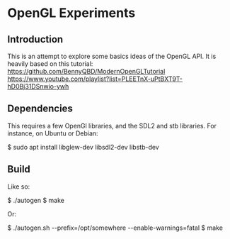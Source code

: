 # OpenGL Experiments

## Introduction

This is an attempt to explore some basics ideas of the OpenGL API.
It is heavily based on this tutorial:
https://github.com/BennyQBD/ModernOpenGLTutorial
https://www.youtube.com/playlist?list=PLEETnX-uPtBXT9T-hD0Bj31DSnwio-ywh

## Dependencies

This requires a few OpenGl libraries, and the SDL2 and stb libraries.
For instance, on Ubuntu or Debian:

$ sudo apt install libglew-dev libsdl2-dev libstb-dev

## Build

Like so:

$ ./autogen
$ make

Or:

$ ./autogen.sh --prefix=/opt/somewhere --enable-warnings=fatal
$ make



